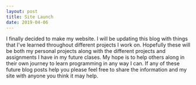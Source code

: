 ```yaml
---
layout: post
title: Site Launch
date: 2019-04-06 
---
```


I finally decided to make my website. I will be updating this blog with things that I've learned throughout different projects I work on. Hopefully these will be both my personal projects along with the different projects and assignments I have in my future clases. My hope is to help others along in their own journey to learn programming in any way I can. If any of these future blog posts help you please feel free to share the information and my site with anyone you think it may help.